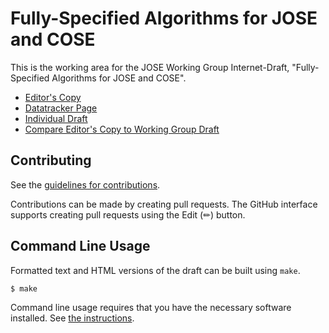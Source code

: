 # Fully-Specified Algorithms for JOSE and COSE

This is the working area for the JOSE Working Group Internet-Draft, "Fully-Specified Algorithms for JOSE and COSE".

* [Editor's Copy](https://selfissued.github.io/draft-ietf-jose-fully-specified-algorithms/#go.draft-ietf-jose-fully-specified-algorithms.html)
* [Datatracker Page](https://datatracker.ietf.org/doc/draft-ietf-jose-fully-specified-algorithms)
* [Individual Draft](https://datatracker.ietf.org/doc/html/draft-jones-jose-fully-specified-algorithms)
* [Compare Editor's Copy to Working Group Draft](https://selfissued.github.io/draft-ietf-jose-fully-specified-algorithms/#go.draft-ietf-jose-fully-specified-algorithms.diff)


## Contributing

See the
[guidelines for contributions](https://github.com/selfissued/draft-ietf-jose-fully-specified-algorithms/blob/main/CONTRIBUTING.md).

Contributions can be made by creating pull requests.
The GitHub interface supports creating pull requests using the Edit (✏) button.


## Command Line Usage

Formatted text and HTML versions of the draft can be built using `make`.

```sh
$ make
```

Command line usage requires that you have the necessary software installed.  See
[the instructions](https://github.com/martinthomson/i-d-template/blob/main/doc/SETUP.md).


